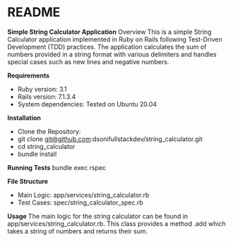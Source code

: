 # README

**Simple String Calculator Application**
  Overview
  This is a simple String Calculator application implemented in Ruby on Rails following Test-Driven Development (TDD) practices. The application calculates the sum of numbers provided in a string format with various delimiters and handles special cases such as new lines and negative numbers.

**Requirements**
* Ruby version: 3.1
* Rails version: 7.1.3.4
* System dependencies: Tested on Ubuntu 20.04

**Installation**
 * Clone the Repository:
 * git clone git@github.com:dsonifullstackdev/string_calculator.git
 * cd string_calculator
 * bundle install

**Running Tests**
  bundle exec rspec

**File Structure**
  * Main Logic: app/services/string_calculator.rb
  * Test Cases: spec/string_calculator_spec.rb

**Usage**
  The main logic for the string calculator can be found in app/services/string_calculator.rb. This class provides a method .add which takes a string of numbers and returns their sum.



